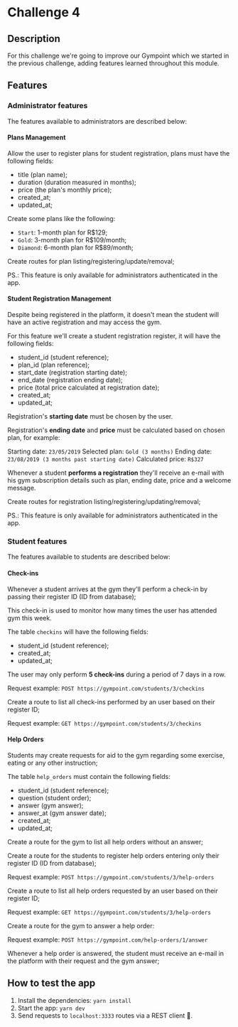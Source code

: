 # Challenge 4

## Description

For this challenge we're going to improve our Gympoint which we started in the previous challenge, adding features learned throughout this module.

## Features

### Administrator features

The features available to administrators are described below:

#### Plans Management

Allow the user to register plans for student registration, plans must have the following fields:

- title (plan name);
- duration (duration measured in months);
- price (the plan's monthly price);
- created_at;
- updated_at;

Create some plans like the following:

- `Start`: 1-month plan for R\$129;
- `Gold`: 3-month plan for R\$109/month;
- `Diamond`: 6-month plan for R\$89/month;

Create routes for plan listing/registering/update/removal;

PS.: This feature is only available for administrators authenticated in the app.

#### Student Registration Management

Despite being registered in the platform, it doesn't mean the student will have an active registration and may access the gym.

For this feature we'll create a student registration register, it will have the following fields:

- student_id (student reference);
- plan_id (plan reference);
- start_date (registration starting date);
- end_date (registration ending date);
- price (total price calculated at registration date);
- created_at;
- updated_at;

Registration's **starting date** must be chosen by the user.

Registration's **ending date** and **price** must be calculated based on chosen plan, for example:

Starting date: `23/05/2019`
Selected plan: `Gold (3 months)`
Ending date: `23/08/2019 (3 months past starting date)`
Calculated price: `R$327`

Whenever a student **performs a registration** they'll receive an e-mail with his gym subscription details such as plan, ending date, price and a welcome message.

Create routes for registration listing/registering/updating/removal;

PS.: This feature is only available for administrators authenticated in the app.

### Student features

The features available to students are described below:

#### Check-ins

Whenever a student arrives at the gym they'll perform a check-in by passing their register ID (ID from database);

This check-in is used to monitor how many times the user has attended gym this week.

The table `checkins` will have the following fields:

- student_id (student reference);
- created_at;
- updated_at;

The user may only perform **5 check-ins** during a period of 7 days in a row.

Request example: `POST https://gympoint.com/students/3/checkins`

Create a route to list all check-ins performed by an user based on their register ID;

Request example: `GET https://gympoint.com/students/3/checkins`

#### Help Orders

Students may create requests for aid to the gym regarding some exercise, eating or any other instruction;

The table `help_orders` must contain the following fields:

- student_id (student reference);
- question (student order);
- answer (gym answer);
- answer_at (gym answer date);
- created_at;
- updated_at;

Create a route for the gym to list all help orders without an answer;

Create a route for the students to register help orders entering only their register ID (ID from database);

Request example: `POST https://gympoint.com/students/3/help-orders`

Create a route to list all help orders requested by an user based on their register ID;

Request example: `GET https://gympoint.com/students/3/help-orders`

Create a route for the gym to answer a help order:

Request example: `POST https://gympoint.com/help-orders/1/answer`

Whenever a help order is answered, the student must receive an e-mail in the platform with their request and the gym answer;

## How to test the app

1. Install the dependencies: `yarn install`
2. Start the app: `yarn dev`
3. Send requests to `localhost:3333` routes via a REST client :rocket:.
